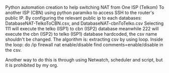 Python automation creation to help switching NAT from One ISP (Telkom) To another ISP (CBN) using python paramiko to access SSH to the router's public IP.
By configuring the relevant public ip to each databases: DatabaseNAT-TelkoToCBN.csv, and DatabaseNAT-cbnToTelko.csv
Selecting 111 will execute the telko (ISP1) to cbn (ISP2) database meanwhile 222 will execute the cbn (ISP2) to telko (ISP1) database hardcoded, the csv name shouldn't be changed.
The algorithm is: extracting csv by using loop. Inside the loop: do /ip firewall nat enable/disable find comments=enable/disable in the csv.

Another way to do this is through using Netwatch, scheduler and script, but it is prohibited by my org.
